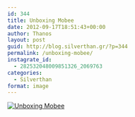 ```yaml
---
id: 344
title: Unboxing Mobee
date: 2012-09-17T18:51:43+00:00
author: Thanos
layout: post
guid: http://blog.silverthan.gr/?p=344
permalink: /unboxing-mobee/
instagrate_id:
  - 282532048009851326_2069763
categories:
  - Silverthan
format: image
---
```

<!-- This post is created by Instagrate to WordPress, a WordPress Plugin by polevaultweb.com - http://www.polevaultweb.com/plugins/instagrate-to-wordpress/ -->

[![Unboxing Mobee](http://distilleryimage2.s3.amazonaws.com/6873fea400e711e2a94622000a1e8b13_7.jpg)](http://distilleryimage2.s3.amazonaws.com/6873fea400e711e2a94622000a1e8b13_7.jpg "Unboxing Mobee")
